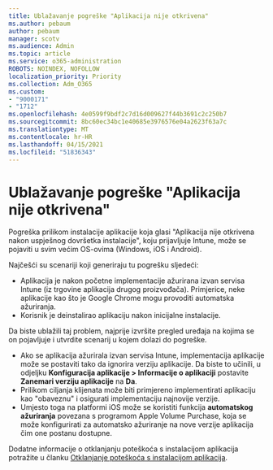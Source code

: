 ```yaml
---
title: Ublažavanje pogreške "Aplikacija nije otkrivena"
ms.author: pebaum
author: pebaum
manager: scotv
ms.audience: Admin
ms.topic: article
ms.service: o365-administration
ROBOTS: NOINDEX, NOFOLLOW
localization_priority: Priority
ms.collection: Adm_O365
ms.custom:
- "9000171"
- "1712"
ms.openlocfilehash: 4e0599f9bdf2c7d16d009627f44b3691c2c250b7
ms.sourcegitcommit: 8bc60ec34bc1e40685e3976576e04a2623f63a7c
ms.translationtype: MT
ms.contentlocale: hr-HR
ms.lasthandoff: 04/15/2021
ms.locfileid: "51836343"
---
```

# <a name="mitigate-the-application-was-not-detected-error"></a>Ublažavanje pogreške "Aplikacija nije otkrivena"

Pogreška prilikom instalacije aplikacije koja glasi "Aplikacija nije otkrivena nakon uspješnog dovršetka instalacije", koju prijavljuje Intune, može se pojaviti u svim većim OS-ovima (Windows, iOS i Android).

Najčešći su scenariji koji generiraju tu pogrešku sljedeći:

- Aplikacija je nakon početne implementacije ažurirana izvan servisa Intune (iz trgovine aplikacija drugog proizvođača). Primjerice, neke aplikacije kao što je Google Chrome mogu provoditi automatska ažuriranja.
- Korisnik je deinstalirao aplikaciju nakon inicijalne instalacije.

Da biste ublažili taj problem, najprije izvršite pregled uređaja na kojima se on pojavljuje i utvrdite scenarij u kojem dolazi do pogreške.

- Ako se aplikacija ažurirala izvan servisa Intune, implementacija aplikacije može se postaviti tako da ignorira verziju aplikacije. Da biste to učinili, u odjeljku **Konfiguracija aplikacije > Informacije o aplikaciji** postavite **Zanemari verziju aplikacije** na **Da**.
- Prilikom ciljanja klijenata može biti primjereno implementirati aplikaciju kao "obaveznu" i osigurati implementaciju najnovije verzije.
- Umjesto toga na platformi iOS može se koristiti funkcija **automatskog ažuriranja** povezana s programom Apple Volume Purchase, koja se može konfigurirati za automatsko ažuriranje na nove verzije aplikacija čim one postanu dostupne.

Dodatne informacije o otklanjanju poteškoća s instalacijom aplikacija potražite u članku [Otklanjanje poteškoća s instalacijom aplikacija](https://docs.microsoft.com/intune/troubleshoot-app-install).
